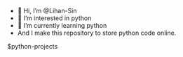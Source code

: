 - 👋 Hi, I’m @Lihan-Sin
- 👀 I’m interested in python
- 🌱 I’m currently learning python
- And I make this repository to store python code online.



$python-projects
